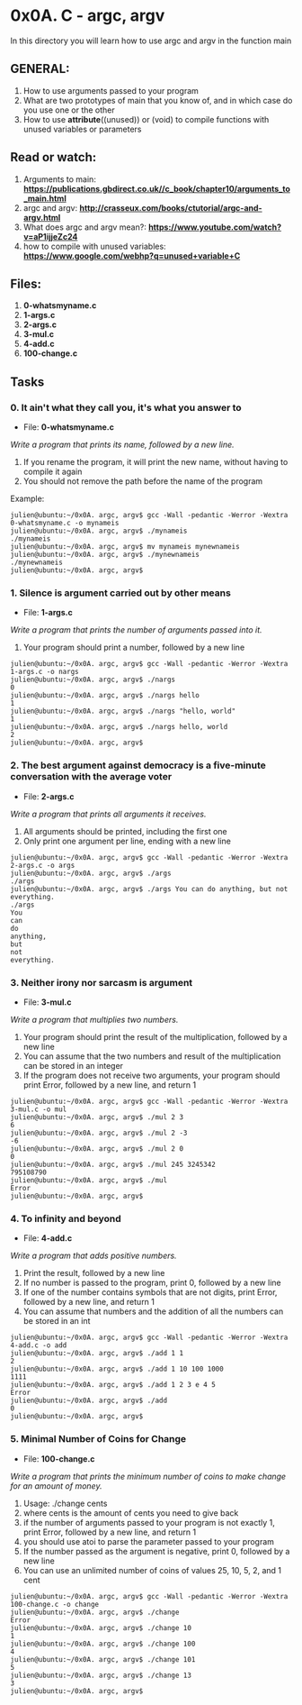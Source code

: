 #  0x0A. C - argc, argv
In this directory you will learn how to use argc and argv in the function main

## GENERAL:

1.  How to use arguments passed to your program
2.  What are two prototypes of main that you know of, and in which case do you use one or the other
3.  How to use __attribute__((unused)) or (void) to compile functions with unused variables or parameters

## Read or watch:

1.    Arguments to main: **https://publications.gbdirect.co.uk//c_book/chapter10/arguments_to_main.html**
2.    argc and argv: **http://crasseux.com/books/ctutorial/argc-and-argv.html**
3.    What does argc and argv mean?: **https://www.youtube.com/watch?v=aP1ijjeZc24** 
4.    how to compile with unused variables: **https://www.google.com/webhp?q=unused+variable+C**


## Files:

1.  **0-whatsmyname.c**
2.  **1-args.c**
3.  **2-args.c**
4.  **3-mul.c**
5.  **4-add.c**
6.  **100-change.c**

## Tasks

### 0. It ain't what they call you, it's what you answer to
*   File: **0-whatsmyname.c**

*Write a program that prints its name, followed by a new line.*

1.  If you rename the program, it will print the new name, without having to compile it again
2.  You should not remove the path before the name of the program    

Example:

```
julien@ubuntu:~/0x0A. argc, argv$ gcc -Wall -pedantic -Werror -Wextra 0-whatsmyname.c -o mynameis
julien@ubuntu:~/0x0A. argc, argv$ ./mynameis 
./mynameis
julien@ubuntu:~/0x0A. argc, argv$ mv mynameis mynewnameis
julien@ubuntu:~/0x0A. argc, argv$ ./mynewnameis 
./mynewnameis
julien@ubuntu:~/0x0A. argc, argv$ 
```

### 1. Silence is argument carried out by other means

*   File: **1-args.c**

*Write a program that prints the number of arguments passed into it.*

1.    Your program should print a number, followed by a new line

```
julien@ubuntu:~/0x0A. argc, argv$ gcc -Wall -pedantic -Werror -Wextra 1-args.c -o nargs
julien@ubuntu:~/0x0A. argc, argv$ ./nargs 
0
julien@ubuntu:~/0x0A. argc, argv$ ./nargs hello
1
julien@ubuntu:~/0x0A. argc, argv$ ./nargs "hello, world"
1
julien@ubuntu:~/0x0A. argc, argv$ ./nargs hello, world
2
julien@ubuntu:~/0x0A. argc, argv$ 
```

###  2. The best argument against democracy is a five-minute conversation with the average voter 
*   File: **2-args.c**

*Write a program that prints all arguments it receives.*

1.  All arguments should be printed, including the first one
2.  Only print one argument per line, ending with a new line

```
julien@ubuntu:~/0x0A. argc, argv$ gcc -Wall -pedantic -Werror -Wextra 2-args.c -o args
julien@ubuntu:~/0x0A. argc, argv$ ./args 
./args
julien@ubuntu:~/0x0A. argc, argv$ ./args You can do anything, but not everything.
./args
You
can
do
anything,
but
not
everything.
```

###  3. Neither irony nor sarcasm is argument 

*   File: **3-mul.c**

*Write a program that multiplies two numbers.*

1.  Your program should print the result of the multiplication, followed by a new line
2.  You can assume that the two numbers and result of the multiplication can be stored in an integer
3.  If the program does not receive two arguments, your program should print Error, followed by a new line, and return 1

```
julien@ubuntu:~/0x0A. argc, argv$ gcc -Wall -pedantic -Werror -Wextra 3-mul.c -o mul
julien@ubuntu:~/0x0A. argc, argv$ ./mul 2 3
6
julien@ubuntu:~/0x0A. argc, argv$ ./mul 2 -3
-6
julien@ubuntu:~/0x0A. argc, argv$ ./mul 2 0
0
julien@ubuntu:~/0x0A. argc, argv$ ./mul 245 3245342
795108790
julien@ubuntu:~/0x0A. argc, argv$ ./mul
Error
julien@ubuntu:~/0x0A. argc, argv$ 
```

###  4. To infinity and beyond 

*   File: **4-add.c**

*Write a program that adds positive numbers.*

1.  Print the result, followed by a new line
2.  If no number is passed to the program, print 0, followed by a new line
3.  If one of the number contains symbols that are not digits, print Error, followed by a new line, and return 1
4.  You can assume that numbers and the addition of all the numbers can be stored in an int

```
julien@ubuntu:~/0x0A. argc, argv$ gcc -Wall -pedantic -Werror -Wextra 4-add.c -o add
julien@ubuntu:~/0x0A. argc, argv$ ./add 1 1
2
julien@ubuntu:~/0x0A. argc, argv$ ./add 1 10 100 1000
1111
julien@ubuntu:~/0x0A. argc, argv$ ./add 1 2 3 e 4 5
Error
julien@ubuntu:~/0x0A. argc, argv$ ./add
0
julien@ubuntu:~/0x0A. argc, argv$ 
```

###   5. Minimal Number of Coins for Change 

* File: **100-change.c**

*Write a program that prints the minimum number of coins to make change for an amount of money.*

1.  Usage: ./change cents
2.  where cents is the amount of cents you need to give back
3.  if the number of arguments passed to your program is not exactly 1, print Error, followed by a new line, and return 1
4.  you should use atoi to parse the parameter passed to your program
5.  If the number passed as the argument is negative, print 0, followed by a new line
6.  You can use an unlimited number of coins of values 25, 10, 5, 2, and 1 cent

```
julien@ubuntu:~/0x0A. argc, argv$ gcc -Wall -pedantic -Werror -Wextra 100-change.c -o change
julien@ubuntu:~/0x0A. argc, argv$ ./change 
Error
julien@ubuntu:~/0x0A. argc, argv$ ./change 10
1
julien@ubuntu:~/0x0A. argc, argv$ ./change 100
4
julien@ubuntu:~/0x0A. argc, argv$ ./change 101
5
julien@ubuntu:~/0x0A. argc, argv$ ./change 13
3
julien@ubuntu:~/0x0A. argc, argv$ 
```

